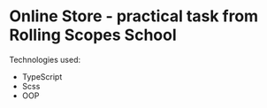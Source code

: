 # Online Store - practical task from Rolling Scopes School


Technologies used:

- TypeScript
- Scss
- OOP